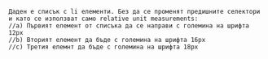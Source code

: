 
	Даден е списък с li елементи. Без да се променят предишните селектори и като се използват само relative unit measurements:
	//a) Първият елемент от списъка да се направи с големина на шрифта 12px
	//b) Вторият елемент да бъде с големина на шрифта 16px
	//c) Третия елемнт да бъде с големина на шрифта 18px 
    